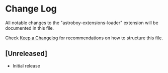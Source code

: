# Change Log
All notable changes to the "astroboy-extensions-loader" extension will be documented in this file.

Check [Keep a Changelog](http://keepachangelog.com/) for recommendations on how to structure this file.

## [Unreleased]
- Initial release